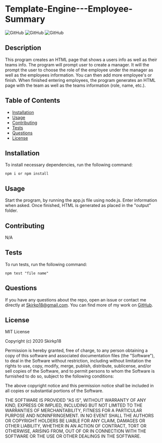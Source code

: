 # Template-Engine---Employee-Summary

![GitHub](https://img.shields.io/github/downloads/Skirkp18/Template-Engine---Employee-Summary/total) ![GitHub](https://img.shields.io/github/languages/top/Skirkp18/Template-Engine---Employee-Summary) ![GitHub](https://img.shields.io/badge/license-MIT-green?style=flat) 

## Description
This program creates an HTML page that shows a users info as well as their teams info. The program will prompt user to create a manager. It will the prompt the user to choose the role of the employee under the manager as well as the employees information. You can then add more employee's or finish. When finished entering employees, the program generates an HTML page with the team as well as the teams information (role, name, etc.).
## Table of Contents 
  - [Installation](#installation)
  - [Usage](#usage)
  - [Contributing](#contributing)
  - [Tests](#tests)
  - [Questions](#questions)
  - [License](#license)
## Installation
To install necessary dependencies, run the following command:
``` 
npm i or npm install
```
## Usage
Start the program, by running the app.js file using node.js. Enter information when asked. Once finished, HTML is generated as placed in the "output" folder.
## Contributing
N/A
## Tests
To run tests, run the following command:
```
npm test "file name"
```
## Questions
If you have any questions about the repo, open an issue or contact me directly at Skirkp18@gmail.com. You can find more of my work on [GitHub](https://github.com/Skirkp18).
## License
MIT License

Copyright (c) 2020 Skirkp18

Permission is hereby granted, free of charge, to any person obtaining a copy
of this software and associated documentation files (the "Software"), to deal
in the Software without restriction, including without limitation the rights
to use, copy, modify, merge, publish, distribute, sublicense, and/or sell
copies of the Software, and to permit persons to whom the Software is
furnished to do so, subject to the following conditions:

The above copyright notice and this permission notice shall be included in all
copies or substantial portions of the Software.

THE SOFTWARE IS PROVIDED "AS IS", WITHOUT WARRANTY OF ANY KIND, EXPRESS OR
IMPLIED, INCLUDING BUT NOT LIMITED TO THE WARRANTIES OF MERCHANTABILITY,
FITNESS FOR A PARTICULAR PURPOSE AND NONINFRINGEMENT. IN NO EVENT SHALL THE
AUTHORS OR COPYRIGHT HOLDERS BE LIABLE FOR ANY CLAIM, DAMAGES OR OTHER
LIABILITY, WHETHER IN AN ACTION OF CONTRACT, TORT OR OTHERWISE, ARISING FROM,
OUT OF OR IN CONNECTION WITH THE SOFTWARE OR THE USE OR OTHER DEALINGS IN THE
SOFTWARE.
